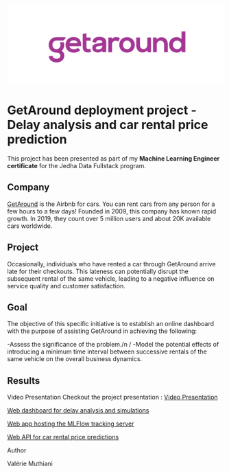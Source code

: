 ![GetAround logo](GetAround_logo.png)

# GetAround deployment project - Delay analysis and car rental price prediction

This project has been presented as part of my **Machine Learning Engineer certificate** for the Jedha Data Fullstack program.

## Company

[GetAround](https://www.getaround.com/?wpsrc=Google+Organic+Search) is the Airbnb for cars. You can rent cars from any person for a few hours to a few days! Founded in 2009, this company has known rapid growth. In 2019, they count over 5 million users and about 20K available cars worldwide. 

## Project

Occasionally, individuals who have rented a car through GetAround arrive late for their checkouts. This lateness can potentially disrupt the subsequent rental of the same vehicle, leading to a negative influence on service quality and customer satisfaction.

## Goal

The objective of this specific initiative is to establish an online dashboard with the purpose of assisting GetAround in achieving the following:

-Assess the significance of the problem./n /
-Model the potential effects of introducing a minimum time interval between successive rentals of the same vehicle on the overall business dynamics.

## Results
Video Presentation
Checkout the project presentation : [Video Presentation](https://acsts-getaround-delay-analysis.herokuapp.com/)

[Web dashboard for delay analysis and simulations](https://deployment-getaround-val.streamlit.app/)

[Web app hosting the MLFlow tracking server](https://getaround-mlflowapp-val-5ecb428bcb6e.herokuapp.com/)

[Web API for car rental price predictions](https://getaround-fastapi-val-189215b0cd0a.herokuapp.com/)

Author

Valérie Muthiani
